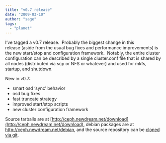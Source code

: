 ```yaml
---
title: "v0.7 release"
date: "2009-03-10"
author: "sage"
tags: 
  - "planet"
---
```


I’ve tagged a v0.7 release.  Probably the biggest change in this release (aside from the usual bug fixes and performance improvements) is the new start/stop and configuration framework.  Notably, the entire cluster configuration can be described by a single cluster.conf file that is shared by all nodes (distributed via scp or NFS or whatever) and used for mkfs, startup, and shutdown.

New in v0.7:

- smart osd ‘sync’ behavior
- osd bug fixes
- fast truncate strategy
- improved start/stop scripts
- new cluster configuration framework

Source tarballs are at [http://ceph.newdream.net/download](http://ceph.newdream.net/download), debian packages are at http://ceph.newdream.net/debian, and the source repository can be [cloned via git](http://ceph.newdream.net/wiki/Checking_out).

